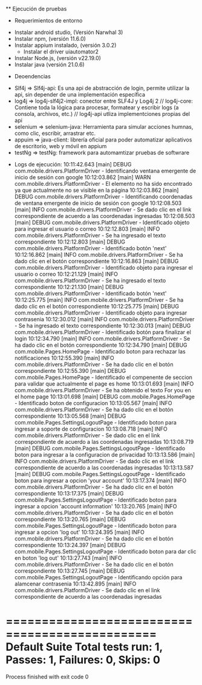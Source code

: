 ** Ejecución de pruebas

* Requerimientos de entorno
- Instalar android studio, (Versión Narwhal 3)
- Instalar npm, (versión 11.6.0)
- Instalar appium instalado, (versión 3.0.2)
  - Instalar el driver uiautomator2
- Instalar Node.js, (versión v22.19.0)
- Instalar java (versión 21.0.6)

* Deoendencias
- Slf4j => Slf4j-api: Es una api de abstracción de login, permite utilizar la api, sin depender de una implementación específica
- log4j => log4j-slf4j2-impl: conector entre SLF4J y Log4j 2 // log4j-core: Contiene toda la lógica para procesar, formatear y escribir logs (a consola, archivos, etc.) // log4j-api utliza implementciones propias del api
- selenium => selenium-java: Herramienta para simular acciones humnas, como clic, escribir, arrastrar etc. 
- appuim => java-client: librería oficial para poder automatizar aplicativos de escritorio, web y móvil en appium
- testNg => testNg: framework para automamtizar pruebas de softwrare

* Logs de ejecución:
10:11:42.643 [main] DEBUG com.mobile.drivers.PlatformDriver - Identificando ventana emergente de inicio de sesión con google
10:12:03.862 [main] WARN  com.mobile.drivers.PlatformDriver - El elemento no ha sido encontrado ya que actualmente no se visible en la página
10:12:03.862 [main] DEBUG com.mobile.drivers.PlatformDriver - Identificando coordenadas de ventana emergente de inicio de sesión con google
10:12:08.503 [main] INFO  com.mobile.drivers.PlatformDriver - Se dado clic en el link correspondiente de acuerdo a las coordenadas ingresadas
10:12:08.503 [main] DEBUG com.mobile.drivers.PlatformDriver - Identificado objeto para ingresar el usuario o correo
10:12:12.803 [main] INFO  com.mobile.drivers.PlatformDriver - Se ha ingresado el texto correspondiente
10:12:12.803 [main] DEBUG com.mobile.drivers.PlatformDriver - Identificado botón 'next'
10:12:16.862 [main] INFO  com.mobile.drivers.PlatformDriver - Se ha dado clic en el botón correspondiente
10:12:16.863 [main] DEBUG com.mobile.drivers.PlatformDriver - Identificado objeto para ingresar el usuario o correo
10:12:21.129 [main] INFO  com.mobile.drivers.PlatformDriver - Se ha ingresado el texto correspondiente
10:12:21.130 [main] DEBUG com.mobile.drivers.PlatformDriver - Identificado botón 'next'
10:12:25.775 [main] INFO  com.mobile.drivers.PlatformDriver - Se ha dado clic en el botón correspondiente
10:12:25.775 [main] DEBUG com.mobile.drivers.PlatformDriver - Identificado objeto para ingresar contrasenia
10:12:30.012 [main] INFO  com.mobile.drivers.PlatformDriver - Se ha ingresado el texto correspondiente
10:12:30.013 [main] DEBUG com.mobile.drivers.PlatformDriver - Identificado botón para finalizar el login
10:12:34.790 [main] INFO  com.mobile.drivers.PlatformDriver - Se ha dado clic en el botón correspondiente
10:12:34.790 [main] DEBUG com.mobile.Pages.HomePage - Identificado boton para rechazar las notificaciones
10:12:55.390 [main] INFO  com.mobile.drivers.PlatformDriver - Se ha dado clic en el botón correspondiente
10:12:55.390 [main] DEBUG com.mobile.Pages.HomePage - Identificado el compenente de seccion para validar que actualmente el page es home
10:13:01.693 [main] INFO  com.mobile.drivers.PlatformDriver - Se ha obtenido el texto For you en el home page
10:13:01.698 [main] DEBUG com.mobile.Pages.HomePage - Identificado boton de configuracion
10:13:05.567 [main] INFO  com.mobile.drivers.PlatformDriver - Se ha dado clic en el botón correspondiente
10:13:05.568 [main] DEBUG com.mobile.Pages.SettingsLogoutPage - Identificado boton para ingresar a soporte de configuracion
10:13:08.718 [main] INFO  com.mobile.drivers.PlatformDriver - Se dado clic en el link correspondiente de acuerdo a las coordenadas ingresadas
10:13:08.719 [main] DEBUG com.mobile.Pages.SettingsLogoutPage - Identificado boton para ingresar a la configuracion de privacidad
10:13:13.586 [main] INFO  com.mobile.drivers.PlatformDriver - Se dado clic en el link correspondiente de acuerdo a las coordenadas ingresadas
10:13:13.587 [main] DEBUG com.mobile.Pages.SettingsLogoutPage - Identificado boton para ingresar a opcion 'your account'
10:13:17.374 [main] INFO  com.mobile.drivers.PlatformDriver - Se ha dado clic en el botón correspondiente
10:13:17.375 [main] DEBUG com.mobile.Pages.SettingsLogoutPage - Identificado boton para ingresar a opcion 'account information'
10:13:20.765 [main] INFO  com.mobile.drivers.PlatformDriver - Se ha dado clic en el botón correspondiente
10:13:20.765 [main] DEBUG com.mobile.Pages.SettingsLogoutPage - Identificado boton para ingresar a opcion 'log out'
10:13:24.395 [main] INFO  com.mobile.drivers.PlatformDriver - Se ha dado clic en el botón correspondiente
10:13:24.397 [main] DEBUG com.mobile.Pages.SettingsLogoutPage - Identificado boton para dar clic en boton 'log out'
10:13:27.743 [main] INFO  com.mobile.drivers.PlatformDriver - Se ha dado clic en el botón correspondiente
10:13:27.745 [main] DEBUG com.mobile.Pages.SettingsLogoutPage - Identificando opción para alamcenar contrasenia
10:13:42.895 [main] INFO  com.mobile.drivers.PlatformDriver - Se dado clic en el link correspondiente de acuerdo a las coordenadas ingresadas

===============================================
Default Suite
Total tests run: 1, Passes: 1, Failures: 0, Skips: 0
===============================================


Process finished with exit code 0
